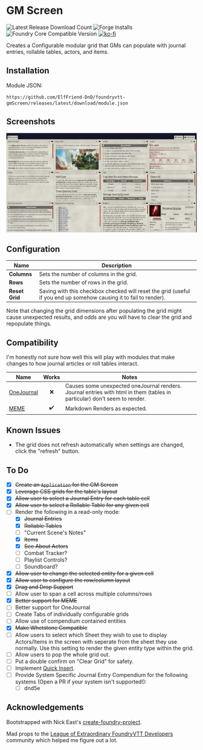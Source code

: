 # GM Screen

![Latest Release Download Count](https://img.shields.io/badge/dynamic/json?label=Downloads@latest&query=assets%5B1%5D.download_count&url=https%3A%2F%2Fapi.github.com%2Frepos%2FElfFriend-DnD%2Ffoundryvtt-gmScreen%2Freleases%2Flatest)
![Forge Installs](https://img.shields.io/badge/dynamic/json?label=Forge%20Installs&query=package.installs&suffix=%25&url=https%3A%2F%2Fforge-vtt.com%2Fapi%2Fbazaar%2Fpackage%2Fgm-screen&colorB=4aa94a)
![Foundry Core Compatible Version](https://img.shields.io/badge/dynamic/json.svg?url=https%3A%2F%2Fraw.githubusercontent.com%2FElfFriend-DnD%2Ffoundryvtt-gmScreen%2Fmain%2Fsrc%2Fmodule.json&label=Foundry%20Version&query=$.compatibleCoreVersion&colorB=orange)
[![ko-fi](https://img.shields.io/badge/-buy%20me%20a%20coke-%23FF5E5B)](https://ko-fi.com/elffriend)


Creates a Configurable modular grid that GMs can populate with journal entries, rollable tables, actors, and items.

## Installation

Module JSON:

```
https://github.com/ElfFriend-DnD/foundryvtt-gmScreen/releases/latest/download/module.json
```

## Screenshots

![Demonstration of the GM Screen Grid with dnd5e content.](readme-img/dnd5e-demo.jpg)

## Configuration

| **Name**       | Description                                                                                                        |
| -------------- | ------------------------------------------------------------------------------------------------------------------ |
| **Columns**    | Sets the number of columns in the grid.                                                                            |
| **Rows**       | Sets the number of rows in the grid.                                                                               |
| **Reset Grid** | Saving with this checkbox checked will reset the grid (useful if you end up somehow causing it to fail to render). |

Note that changing the grid dimensions after populating the grid might cause unexpected results, and odds are you will have to clear the grid and repopulate things.

## Compatibility

I'm honestly not sure how well this will play with modules that make changes to how journal articles or roll tables interact.

| **Name**                                                      |       Works        | Notes                                                                                                                     |
| ------------------------------------------------------------- | :----------------: | ------------------------------------------------------------------------------------------------------------------------- |
| [OneJournal](https://gitlab.com/fvtt-modules-lab/one-journal) |        :x:         | Causes some unexpected oneJournal renders. Journal entries with html in them (tables in particular) don't seem to render. |
| [MEME](https://github.com/Moerill/fvtt-markdown-editor)       | :heavy_check_mark: | Markdown Renders as expected.                                                                                             |

## Known Issues

- The grid does not refresh automatically when settings are changed, click the "refresh" button.

## To Do
- [x] ~~Create an `Application` for the GM Screen~~
- [x] ~~Leverage CSS grids for the table's layout~~
- [x] ~~Allow user to select a Journal Entry for each table cell~~
- [x] ~~Allow user to select a Rollable Table for any given cell~~
- [ ] Render the following in a read-only mode:
  - [x] ~~Journal Entries~~
  - [x] ~~Rollable Tables~~
  - [ ] "Current Scene's Notes"
  - [x] ~~Items~~
  - [x] ~~See About Actors~~
  - [ ] Combat Tracker?
  - [ ] Playlist Controls?
  - [ ] Soundboard?
- [x] ~~Allow user to change the selected entity for a given cell~~
- [x] ~~Allow user to configure the row/column layout~~
- [x] ~~Drag and Drop Support~~
- [ ] Allow user to span a cell across multiple columns/rows
- [x] ~~Better support for MEME~~
- [ ] Better support for OneJournal
- [ ] Create Tabs of individually configurable grids
- [ ] Allow use of compendium contained entities
- [x] ~~Make Whetstone Compatible~~
- [ ] Allow users to select which Sheet they wish to use to display Actors/Items in the screen with seperate from the sheet they use normally. Use this setting to render the given entity type within the grid.
- [ ] Allow users to pop the whole grid out.
- [ ] Put a double confirm on "Clear Grid" for safety.
- [ ] Implement [Quick Insert](https://gitlab.com/fvtt-modules-lab/quick-insert).
- [ ] Provide System Specific Journal Entry Compendium for the following systems (Open a PR if your system isn't supported!):
  - [ ] dnd5e

## Acknowledgements

Bootstrapped with Nick East's [create-foundry-project](https://gitlab.com/foundry-projects/foundry-pc/create-foundry-project).

Mad props to the [League of Extraordinary FoundryVTT Developers](https://forums.forge-vtt.com/c/package-development/11) community which helped me figure out a lot.
